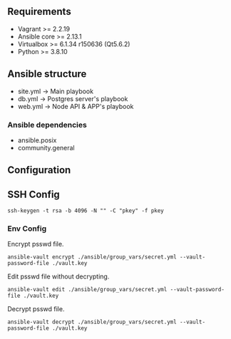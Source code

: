 ## Requirements
- Vagrant >= 2.2.19
- Ansible core >= 2.13.1
- Virtualbox >= 6.1.34 r150636 (Qt5.6.2)
- Python >= 3.8.10

## Ansible structure
- site.yml -> Main playbook
- db.yml -> Postgres server's playbook
- web.yml -> Node API & APP's playbook

### Ansible dependencies
- ansible.posix
- community.general

## Configuration

## SSH Config

```
ssh-keygen -t rsa -b 4096 -N "" -C "pkey" -f pkey
```

### Env Config

Encrypt psswd file.
```shell
ansible-vault encrypt ./ansible/group_vars/secret.yml --vault-password-file ./vault.key
```

Edit psswd file without decrypting.
```
ansible-vault edit ./ansible/group_vars/secret.yml --vault-password-file ./vault.key
```

Decrypt psswd file.
```shell
ansible-vault decrypt ./ansible/group_vars/secret.yml --vault-password-file ./vault.key
```